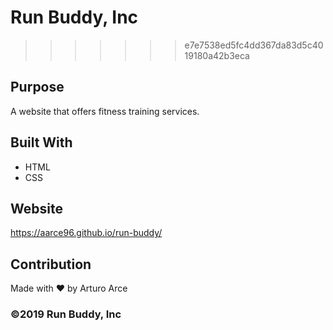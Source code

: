 # Run Buddy, Inc
>>>>>>> e7e7538ed5fc4dd367da83d5c4019180a42b3eca

## Purpose 
A website that offers fitness training services.

## Built With 
* HTML 
* CSS

## Website 
https://aarce96.github.io/run-buddy/

## Contribution
Made with ❤️ by Arturo Arce

### ©️2019 Run Buddy, Inc 